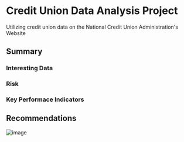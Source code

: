 # Credit Union Data Analysis Project
Utilizing credit union data on the National Credit Union Administration's Website

## Summary
### Interesting Data
### Risk
### Key Performace Indicators

## Recommendations
![image](https://user-images.githubusercontent.com/67409852/174520375-e9db38e6-a1b1-411a-be4e-7407ac63dfbe.png)
